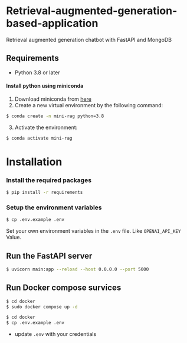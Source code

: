 # Retrieval-augmented-generation-based-application

Retrieval augmented generation chatbot with FastAPI and MongoDB

## Requirements

- Python 3.8 or later

#### Install python using miniconda

1. Download miniconda from [here](https://docs.anaconda.com/miniconda/miniconda-install/)
2. Create a new virtual environment by the following command:

```bash
$ conda create -n mini-rag python=3.8
```

3. Activate the environment:

```bash
$ conda activate mini-rag
```

# Installation

### Install the required packages

```bash
$ pip install -r requirements
```

### Setup the environment variables

```bash
$ cp .env.example .env
```

Set your own environment variables in the `.env` file. Like `OPENAI_API_KEY` Value.

## Run the FastAPI server

```bash
$ uvicorn main:app --reload --host 0.0.0.0 --port 5000
```

## Run Docker compose survices

```bash
$ cd docker
$ sudo docker compose up -d
```

```bash
$ cd docker
$ cp .env.example .env
```

- update `.env` with your credentials
